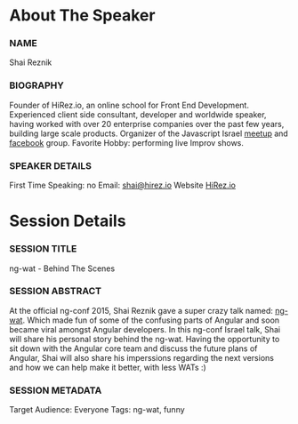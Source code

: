 About The Speaker
=================

### NAME
Shai Reznik

### BIOGRAPHY
Founder of HiRez.io, an online school for Front End Development.
Experienced client side consultant, developer and worldwide speaker, having worked with over 20 enterprise companies over the past few years, building large scale products.
Organizer of the Javascript Israel [meetup](meetup.com/JavaScript-Israel/) and [facebook](https://www.facebook.com/groups/jsisrael/) group.
Favorite Hobby: performing live Improv shows.

### SPEAKER DETAILS
First Time Speaking: no
Email: shai@hirez.io
Website [HiRez.io](http://hirez.io)


Session Details
===============

### SESSION TITLE
ng-wat - Behind The Scenes

### SESSION ABSTRACT
At the official ng-conf 2015, Shai Reznik gave a super crazy talk named: [ng-wat](https://www.youtube.com/watch?v=M_Wp-2XA9ZU).
Which made fun of some of the confusing parts of Angular and soon became viral amongst Angular developers.
In this ng-conf Israel talk, Shai will share his personal story behind the ng-wat.
Having the opportunity to sit down with the Angular core team and discuss the future plans of Angular,
Shai will also share his imperssions regarding the next versions and how we can help make it better, with less WATs :)


### SESSION METADATA
Target Audience: Everyone
Tags: ng-wat, funny
